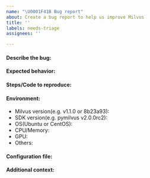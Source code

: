 ```yaml
---
name: "\U0001F41B Bug report"
about: Create a bug report to help us improve Milvus
title: ''
labels: needs-triage
assignees: ''

---
```


<!-- Please state your issue using the following template and, most importantly, in English. -->
#### Describe the bug:


#### Expected behavior:


#### Steps/Code to reproduce:


#### Environment:
- Milvus version(e.g. v1.1.0 or 8b23a93): 
- SDK version(e.g. pymilvus v2.0.0rc2):
- OS(Ubuntu or CentOS): 
- CPU/Memory: 
- GPU: 
- Others: 

#### Configuration file:


#### Additional context:
